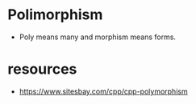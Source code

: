 # Polimorphism

* Poly means many and morphism means forms.


# resources

* https://www.sitesbay.com/cpp/cpp-polymorphism
